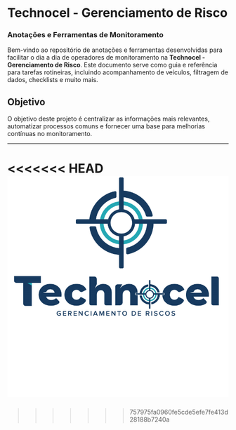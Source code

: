 

# Technocel - Gerenciamento de Risco

### Anotações e Ferramentas de Monitoramento

Bem-vindo ao repositório de anotações e ferramentas desenvolvidas para facilitar o dia a dia de operadores de monitoramento na **Technocel - Gerenciamento de Risco**. Este documento serve como guia e referência para tarefas rotineiras, incluindo acompanhamento de veículos, filtragem de dados, checklists e muito mais.

## Objetivo
O objetivo deste projeto é centralizar as informações mais relevantes, automatizar processos comuns e fornecer uma base para melhorias contínuas no monitoramento.

---

<<<<<<< HEAD
![Logo Technocel](technocel-logo.png)
=======
>>>>>>> 757975fa0960fe5cde5efe7fe413d28188b7240a
